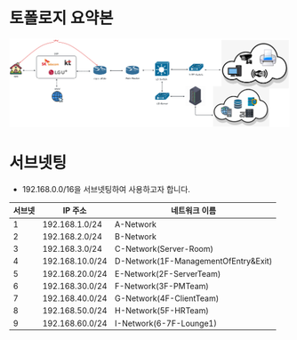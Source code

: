# 토폴로지 요약본
![alt text](images/image.png)

# 서브넷팅
- 192.168.0.0/16을 서브넷팅하여 사용하고자 합니다.  

| 서브넷 | IP 주소 | 네트워크 이름 |
| --- | --- | --- |
| 1 | 192.168.1.0/24 | A-Network |
| 2 | 192.168.2.0/24 | B-Network |
| 3 | 192.168.3.0/24 | C-Network(Server-Room) |
| 4 | 192.168.10.0/24 | D-Network(1F-ManagementOfEntry&Exit) |
| 5 | 192.168.20.0/24 | E-Network(2F-ServerTeam) |
| 6 | 192.168.30.0/24 | F-Network(3F-PMTeam) |
| 7 | 192.168.40.0/24 | G-Network(4F-ClientTeam) |
| 8 | 192.168.50.0/24 | H-Network(5F-HRTeam) |
| 9 | 192.168.60.0/24 | I-Network(6-7F-Lounge1) |

